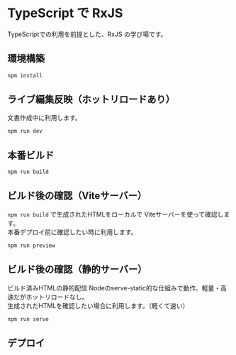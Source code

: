 # TypeScript で RxJS
TypeScriptでの利用を前提とした、RxJS の学び場です。

## 環境構築

```sh
npm install
```

## ライブ編集反映（ホットリロードあり）
文書作成中に利用します。
```sh
npm run dev
```

## 本番ビルド

```sh
npm run build
```

## ビルド後の確認（Viteサーバー）
`npm run build` で生成されたHTMLをローカルで Viteサーバーを使って確認します。  
本番デプロイ前に確認したい時に利用します。
```sh
npm run preview
```

## ビルド後の確認（静的サーバー）
ビルド済みHTMLの静的配信	Nodeのserve-static的な仕組みで動作、軽量・高速だがホットリロードなし。  
生成されたHTMLを確認したい場合に利用します。（軽くて速い）

```sh
npm run serve
```

## デプロイ